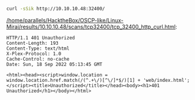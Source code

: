 ```bash
curl -sSik http://10.10.10.48:32400/
```

[/home/parallels/HacktheBox/OSCP-like/Linux-Mirai/results/10.10.10.48/scans/tcp32400/tcp_32400_http_curl.html](file:///home/parallels/HacktheBox/OSCP-like/Linux-Mirai/results/10.10.10.48/scans/tcp32400/tcp_32400_http_curl.html):

```
HTTP/1.1 401 Unauthorized
Content-Length: 193
Content-Type: text/html
X-Plex-Protocol: 1.0
Cache-Control: no-cache
Date: Sun, 18 Sep 2022 05:13:45 GMT

<html><head><script>window.location = window.location.href.match(/(^.+\/)[^\/]*$/)[1] + 'web/index.html';</script><title>Unauthorized</title></head><body><h1>401 Unauthorized</h1></body></html>

```
